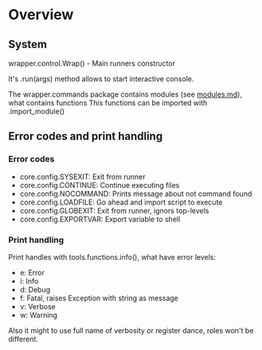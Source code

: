 # Overview

## System

wrapper.control.Wrap() - Main runners constructor

It's .run(args) method allows to start interactive console.

The wrapper.commands package contains modules (see [modules.md](modules)), what contains functions
This functions can be imported with .import_module()

## Error codes and print handling

### Error codes

- core.config.SYSEXIT: Exit from runner
- core.config.CONTINUE: Continue executing files
- core.config.NOCOMMAND: Prints message about not command found
- core.config.LOADFILE: Go ahead and import script to execute
- core.config.GLOBEXIT: Exit from runner, ignors top-levels
- core.config.EXPORTVAR: Export variable to shell

### Print handling

Print handles with tools.functions.info(), what have error levels:

- e: Error
- i: Info
- d: Debug
- f: Fatal, raises Exception with string as message
- v: Verbose
- w: Warning

Also it might to use full name of verbosity or register dance, roles won't be different.
